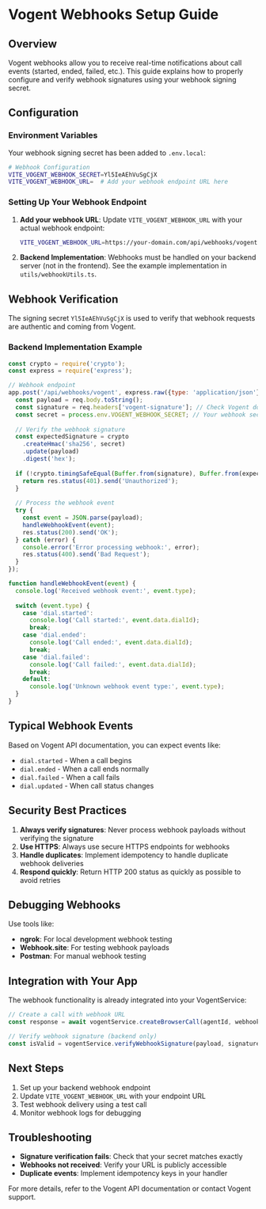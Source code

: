 # Vogent Webhooks Setup Guide

## Overview

Vogent webhooks allow you to receive real-time notifications about call events (started, ended, failed, etc.). This guide explains how to properly configure and verify webhook signatures using your webhook signing secret.

## Configuration

### Environment Variables

Your webhook signing secret has been added to `.env.local`:

```bash
# Webhook Configuration
VITE_VOGENT_WEBHOOK_SECRET=Yl5IeAEhVuSgCjX
VITE_VOGENT_WEBHOOK_URL=  # Add your webhook endpoint URL here
```

### Setting Up Your Webhook Endpoint

1. **Add your webhook URL**: Update `VITE_VOGENT_WEBHOOK_URL` with your actual webhook endpoint:
   ```bash
   VITE_VOGENT_WEBHOOK_URL=https://your-domain.com/api/webhooks/vogent
   ```

2. **Backend Implementation**: Webhooks must be handled on your backend server (not in the frontend). See the example implementation in `utils/webhookUtils.ts`.

## Webhook Verification

The signing secret `Yl5IeAEhVuSgCjX` is used to verify that webhook requests are authentic and coming from Vogent.

### Backend Implementation Example

```javascript
const crypto = require('crypto');
const express = require('express');

// Webhook endpoint
app.post('/api/webhooks/vogent', express.raw({type: 'application/json'}), (req, res) => {
  const payload = req.body.toString();
  const signature = req.headers['vogent-signature']; // Check Vogent docs for actual header name
  const secret = process.env.VOGENT_WEBHOOK_SECRET; // Your webhook secret: Yl5IeAEhVuSgCjX
  
  // Verify the webhook signature
  const expectedSignature = crypto
    .createHmac('sha256', secret)
    .update(payload)
    .digest('hex');
  
  if (!crypto.timingSafeEqual(Buffer.from(signature), Buffer.from(expectedSignature))) {
    return res.status(401).send('Unauthorized');
  }
  
  // Process the webhook event
  try {
    const event = JSON.parse(payload);
    handleWebhookEvent(event);
    res.status(200).send('OK');
  } catch (error) {
    console.error('Error processing webhook:', error);
    res.status(400).send('Bad Request');
  }
});

function handleWebhookEvent(event) {
  console.log('Received webhook event:', event.type);
  
  switch (event.type) {
    case 'dial.started':
      console.log('Call started:', event.data.dialId);
      break;
    case 'dial.ended':
      console.log('Call ended:', event.data.dialId);
      break;
    case 'dial.failed':
      console.log('Call failed:', event.data.dialId);
      break;
    default:
      console.log('Unknown webhook event type:', event.type);
  }
}
```

## Typical Webhook Events

Based on Vogent API documentation, you can expect events like:

- `dial.started` - When a call begins
- `dial.ended` - When a call ends normally
- `dial.failed` - When a call fails
- `dial.updated` - When call status changes

## Security Best Practices

1. **Always verify signatures**: Never process webhook payloads without verifying the signature
2. **Use HTTPS**: Always use secure HTTPS endpoints for webhooks
3. **Handle duplicates**: Implement idempotency to handle duplicate webhook deliveries
4. **Respond quickly**: Return HTTP 200 status as quickly as possible to avoid retries

## Debugging Webhooks

Use tools like:
- **ngrok**: For local development webhook testing
- **Webhook.site**: For testing webhook payloads
- **Postman**: For manual webhook testing

## Integration with Your App

The webhook functionality is already integrated into your VogentService:

```typescript
// Create a call with webhook URL
const response = await vogentService.createBrowserCall(agentId, webhookUrl);

// Verify webhook signature (backend only)
const isValid = vogentService.verifyWebhookSignature(payload, signature);
```

## Next Steps

1. Set up your backend webhook endpoint
2. Update `VITE_VOGENT_WEBHOOK_URL` with your endpoint URL
3. Test webhook delivery using a test call
4. Monitor webhook logs for debugging

## Troubleshooting

- **Signature verification fails**: Check that your secret matches exactly
- **Webhooks not received**: Verify your URL is publicly accessible
- **Duplicate events**: Implement idempotency keys in your handler

For more details, refer to the Vogent API documentation or contact Vogent support. 